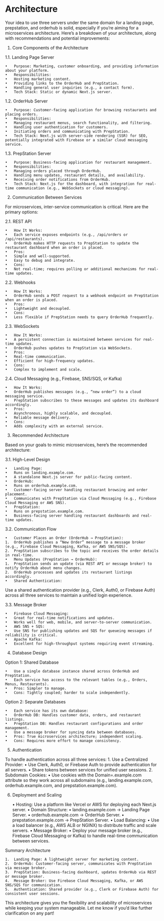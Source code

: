 # Architecture

Your idea to use three servers under the same domain for a landing page, prepstation, and orderhub is solid, especially if you’re aiming for a microservices architecture. Here’s a breakdown of your architecture, along with recommendations and potential improvements:

1. Core Components of the Architecture

1.1. Landing Page Server

	•	Purpose: Marketing, customer onboarding, and providing information about your platform.
	•	Responsibilities:
	•	Hosting marketing content.
	•	Providing links to the OrderHub and PrepStation.
	•	Handling general user inquiries (e.g., a contact form).
	•	Tech Stack: Static or dynamic Next.js server.

1.2. OrderHub Server

	•	Purpose: Customer-facing application for browsing restaurants and placing orders.
	•	Responsibilities:
	•	Managing restaurant menus, search functionality, and filtering.
	•	Handling user authentication for customers.
	•	Initiating orders and communicating with PrepStation.
	•	Tech Stack: Next.js with server-side rendering (SSR) for SEO, potentially integrated with Firebase or a similar cloud messaging service.

1.3. PrepStation Server

	•	Purpose: Business-facing application for restaurant management.
	•	Responsibilities:
	•	Managing orders placed through OrderHub.
	•	Handling menu updates, restaurant details, and availability.
	•	Receiving order notifications from OrderHub.
	•	Tech Stack: Next.js for the dashboard, with integration for real-time communication (e.g., WebSockets or cloud messaging).

2. Communication Between Services

For microservices, inter-service communication is critical. Here are the primary options:

2.1. REST API

	•	How It Works:
	•	Each service exposes endpoints (e.g., /api/orders or /api/restaurants).
	•	OrderHub makes HTTP requests to PrepStation to update the restaurant dashboard when an order is placed.
	•	Pros:
	•	Simple and well-supported.
	•	Easy to debug and integrate.
	•	Cons:
	•	Not real-time; requires polling or additional mechanisms for real-time updates.

2.2. Webhooks

	•	How It Works:
	•	OrderHub sends a POST request to a webhook endpoint on PrepStation when an order is placed.
	•	Pros:
	•	Lightweight and decoupled.
	•	Cons:
	•	Less flexible if PrepStation needs to query OrderHub frequently.

2.3. WebSockets

	•	How It Works:
	•	A persistent connection is maintained between services for real-time updates.
	•	OrderHub pushes updates to PrepStation via WebSockets.
	•	Pros:
	•	Real-time communication.
	•	Efficient for high-frequency updates.
	•	Cons:
	•	Complex to implement and scale.

2.4. Cloud Messaging (e.g., Firebase, SNS/SQS, or Kafka)

	•	How It Works:
	•	OrderHub publishes messages (e.g., “new order”) to a cloud messaging service.
	•	PrepStation subscribes to these messages and updates its dashboard accordingly.
	•	Pros:
	•	Asynchronous, highly scalable, and decoupled.
	•	Reliable message delivery.
	•	Cons:
	•	Adds complexity with an external service.

3. Recommended Architecture

Based on your goals to mimic microservices, here’s the recommended architecture:

3.1. High-Level Design

	•	Landing Page:
	•	Runs on landing.example.com.
	•	A standalone Next.js server for public-facing content.
	•	OrderHub:
	•	Runs on orderhub.example.com.
	•	Customer-facing server handling restaurant browsing and order placement.
	•	Communicates with PrepStation via Cloud Messaging (e.g., Firebase Cloud Messaging or AWS SNS).
	•	PrepStation:
	•	Runs on prepstation.example.com.
	•	Business-facing server handling restaurant dashboards and real-time updates.

3.2. Communication Flow

	•	Customer Places an Order (OrderHub → PrepStation):
	1.	OrderHub publishes a “New Order” message to a message broker (e.g., Firebase Cloud Messaging, Kafka, or AWS SNS/SQS).
	2.	PrepStation subscribes to the topic and receives the order details in real-time.
	•	Menu Updates (PrepStation → OrderHub):
	1.	PrepStation sends an update (via REST API or message broker) to notify OrderHub about menu changes.
	2.	OrderHub processes and updates its restaurant listings accordingly.
	•	Shared Authentication:
Use a shared authentication provider (e.g., Clerk, Auth0, or Firebase Auth) across all three services to maintain a unified login experience.

3.3. Message Broker

	•	Firebase Cloud Messaging:
	•	Great for real-time notifications and updates.
	•	Works well for web, mobile, and server-to-server communication.
	•	AWS SNS + SQS:
	•	Use SNS for publishing updates and SQS for queueing messages if reliability is critical.
	•	Apache Kafka:
	•	Excellent for high-throughput systems requiring event streaming.

4. Database Design

Option 1: Shared Database

	•	Use a single database instance shared across OrderHub and PrepStation.
	•	Each service has access to the relevant tables (e.g., Orders, Menus, Restaurants).
	•	Pros: Simpler to manage.
	•	Cons: Tightly coupled; harder to scale independently.

Option 2: Separate Databases

	•	Each service has its own database:
	•	OrderHub DB: Handles customer data, orders, and restaurant listings.
	•	PrepStation DB: Handles restaurant configurations and order management.
	•	Use a message broker for syncing data between databases.
	•	Pros: True microservices architecture; independent scaling.
	•	Cons: Requires more effort to manage consistency.

5. Authentication

To handle authentication across all three services:
	1.	Use a Centralized Provider:
	•	Use Clerk, Auth0, or Firebase Auth to provide authentication for all servers.
	•	Share tokens between services for unified user sessions.
	2.	Subdomain Cookies:
	•	Use cookies with the Domain=.example.com attribute so they work across all subdomains (e.g., landing.example.com, orderhub.example.com, and prepstation.example.com).

6. Deployment and Scaling

	•	Hosting: Use a platform like Vercel or AWS for deploying each Next.js server.
	•	Domain Structure:
	•	landing.example.com → Landing Page Server.
	•	orderhub.example.com → OrderHub Server.
	•	prepstation.example.com → PrepStation Server.
	•	Load Balancing:
	•	Use a load balancer (e.g., AWS ALB or NGINX) to distribute traffic and scale servers.
	•	Message Broker:
	•	Deploy your message broker (e.g., Firebase Cloud Messaging or Kafka) to handle real-time communication between services.

Summary Architecture

	1.	Landing Page: A lightweight server for marketing content.
	2.	OrderHub: Customer-facing server, communicates with PrepStation via message broker.
	3.	PrepStation: Business-facing dashboard, updates OrderHub via REST or message broker.
	4.	Message Broker: Use Firebase Cloud Messaging, Kafka, or AWS SNS/SQS for communication.
	5.	Authentication: Shared provider (e.g., Clerk or Firebase Auth) for consistent user sessions.

This architecture gives you the flexibility and scalability of microservices while keeping your system manageable. Let me know if you’d like further clarification on any part!
